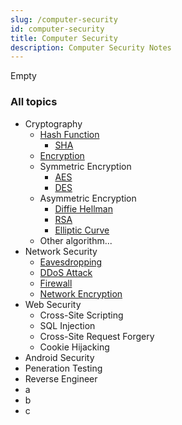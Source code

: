 ```yaml
---
slug: /computer-security
id: computer-security
title: Computer Security
description: Computer Security Notes
---
```


Empty

### All topics

- Cryptography
  - [Hash Function](computer-security/hash-function)
    - [SHA](computer-security/sha)
  - [Encryption](computer-security/encryption)
  - Symmetric Encryption
    - [AES](computer-security/aes)
    - [DES](computer-security/des)
  - Asymmetric Encryption
    - [Diffie Hellman](computer-security/diffie-hellman)
    - [RSA](computer-security/rsa)
    - [Elliptic Curve](computer-security/elliptic-curve)
  - Other algorithm...
- Network Security
  - [Eavesdropping](computer-security/eavesdropping)
  - [DDoS Attack](computer-security/ddos-attack)
  - [Firewall](computer-security/firewall)
  - [Network Encryption](computer-security/network-encryption)
- Web Security
  - Cross-Site Scripting
  - SQL Injection
  - Cross-Site Request Forgery
  - Cookie Hijacking
- Android Security
- Peneration Testing
- Reverse Engineer
- a
- b
- c
